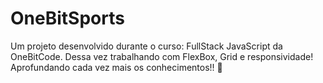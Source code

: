 # OneBitSports
Um projeto desenvolvido durante o curso: FullStack JavaScript da OneBitCode. Dessa vez trabalhando com FlexBox, Grid e responsividade! Aprofundando cada vez mais os conhecimentos!!  🤟
